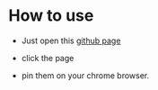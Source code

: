 # How to use

- Just open this [github page](https://uzuki-p.github.io/close-confirmation-tab/)

- click the page

- pin them on your chrome browser.
